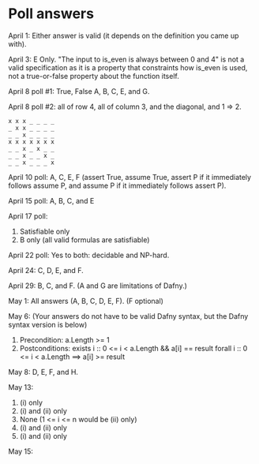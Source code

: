 # Poll answers

April 1:
Either answer is valid (it depends on the definition you came up with).

April 3: E Only.
"The input to is_even is always between 0 and 4" is not a valid specification as it is a property
that constraints how is_even is used, not a true-or-false property about the function itself.

April 8 poll #1:
True, False
A, B, C, E, and G.

April 8 poll #2:
all of row 4, all of column 3, and the diagonal, and 1 => 2.
```
x x x _ _ _ _
_ x x _ _ _ _
_ _ x _ _ _ _
x x x x x x x
_ _ x _ x _ _
_ _ x _ _ x _
_ _ x _ _ _ x
```

April 10 poll:
A, C, E, F (assert True, assume True, assert P if it immediately follows assume P, and assume P if it immediately follows assert P).

April 15 poll:
A, B, C, and E

April 17 poll:
1. Satisfiable only
2. B only (all valid formulas are satisfiable)

April 22 poll:
Yes to both: decidable and NP-hard.

April 24:
C, D, E, and F.

April 29:
B, C, and F.
(A and G are limitations of Dafny.)

May 1:
All answers (A, B, C, D, E, F). (F optional)

May 6:
(Your answers do not have to be valid Dafny syntax, but the Dafny syntax version is below)
1. Precondition:
    a.Length >= 1
2. Postconditions:
    exists i :: 0 <= i < a.Length && a[i] == result
    forall i :: 0 <= i < a.Length ==> a[i] >= result

May 8:
D, E, F, and H.

May 13:
1. (i) only
2. (i) and (ii) only
3. None (1 <= i <= n would be (ii) only)
4. (i) and (ii) only
5. (i) and (ii) only

May 15:
